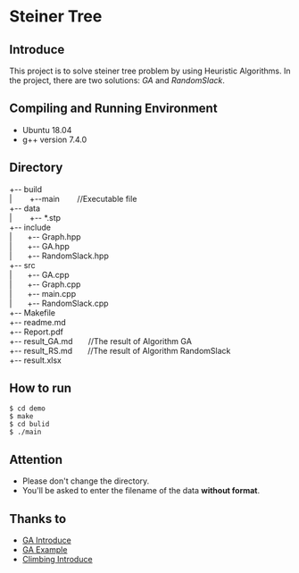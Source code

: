 # Steiner Tree

## Introduce
This project is to solve steiner tree problem by using Heuristic Algorithms. In the project, there are two solutions: *GA* and *RandomSlack*.

## Compiling and Running Environment
- Ubuntu 18.04
- g++ version 7.4.0

## Directory
+-- build   
|&nbsp; &nbsp; &nbsp; &nbsp; +--main &nbsp; &nbsp; &nbsp; &nbsp;//Executable file  
+-- data   
|&nbsp; &nbsp; &nbsp; &nbsp; +-- *.stp   
+-- include    
|&nbsp; &nbsp; &nbsp; &nbsp;+-- Graph.hpp   
|&nbsp; &nbsp; &nbsp; &nbsp;+-- GA.hpp   
|&nbsp; &nbsp; &nbsp; &nbsp;+-- RandomSlack.hpp   
+-- src   
|&nbsp; &nbsp; &nbsp; &nbsp;+-- GA.cpp   
|&nbsp; &nbsp; &nbsp; &nbsp;+-- Graph.cpp   
|&nbsp; &nbsp; &nbsp; &nbsp;+-- main.cpp    
|&nbsp; &nbsp; &nbsp; &nbsp;+-- RandomSlack.cpp   
+-- Makefile   
+-- readme.md   
+-- Report.pdf   
+-- result_GA.md&nbsp; &nbsp; &nbsp; &nbsp;//The result of Algorithm GA  
+-- result_RS.md&nbsp; &nbsp; &nbsp; &nbsp;//The result of Algorithm RandomSlack     
+-- result.xlsx         

## How to run
```shell
$ cd demo
$ make
$ cd bulid
$ ./main
```

## Attention
- Please don't change the directory.
- You'll be asked to enter the filename of the data **without format**.

## Thanks to 
- [GA Introduce](https://www.jianshu.com/p/ae5157c26af9)
- [GA Example](https://www.cnblogs.com/bnuvincent/p/5265637.html)
- [Climbing Introduce](https://blog.csdn.net/shaguabufadai/article/details/71717436)

